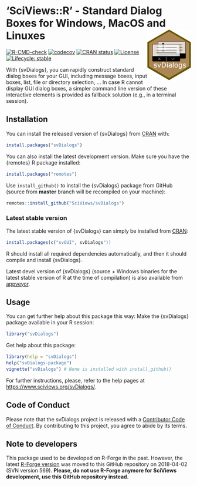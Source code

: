 
<!-- README.md is generated from README.Rmd. Please edit that file -->

# ‘SciViews::R’ - Standard Dialog Boxes for Windows, MacOS and Linuxes <a href="https://www.sciviews.org/svDialogs"><img src="man/figures/logo.png" align="right" height="138" /></a>

<!-- badges: start -->

[![R-CMD-check](https://github.com/SciViews/svDialogs/actions/workflows/R-CMD-check.yaml/badge.svg)](https://github.com/SciViews/svDialogs/actions/workflows/R-CMD-check.yaml)
[![codecov](https://codecov.io/gh/SciViews/svDialogs/graph/badge.svg?token=0d0w6SgDxq)](https://codecov.io/gh/SciViews/svDialogs)
[![CRAN
status](https://www.r-pkg.org/badges/version/svDialogs)](https://cran.r-project.org/package=svDialogs)
[![License](https://img.shields.io/badge/license-GPL-blue.svg)](https://www.gnu.org/licenses/gpl-2.0.html)
[![Lifecycle:
stable](https://img.shields.io/badge/lifecycle-stable-brightgreen.svg)](https://www.tidyverse.org/lifecycle/#stable)
<!-- badges: end -->

With {svDialogs}, you can rapidly construct standard dialog boxes for
your GUI, including message boxes, input boxes, list, file or directory
selection, … In case R cannot display GUI dialog boxes, a simpler
command line version of these interactive elements is provided as
fallback solution (e.g., in a terminal session).

## Installation

You can install the released version of {svDialogs} from
[CRAN](https://CRAN.R-project.org) with:

``` r
install.packages("svDialogs")
```

You can also install the latest development version. Make sure you have
the {remotes} R package installed:

``` r
install.packages("remotes")
```

Use `install_github()` to install the {svDialogs} package from GitHub
(source from **master** branch will be recompiled on your machine):

``` r
remotes::install_github("SciViews/svDialogs")
```

### Latest stable version

The latest stable version of {svDialogs} can simply be installed from
[CRAN](http://cran.r-project.org):

``` r
install.packages(c("svGUI", svDialogs"))
```

R should install all required dependencies automatically, and then it
should compile and install {svDialogs}.

Latest devel version of {svDialogs} (source + Windows binaries for the
latest stable version of R at the time of compilation) is also available
from
[appveyor](https://ci.appveyor.com/project/phgrosjean/svDialogs/build/artifacts).

## Usage

You can get further help about this package this way: Make the
{svDialogs} package available in your R session:

``` r
library("svDialogs")
```

Get help about this package:

``` r
library(help = "svDialogs")
help("svDialogs-package")
vignette("svDialogs") # None is installed with install_github()
```

For further instructions, please, refer to the help pages at
<https://www.sciviews.org/svDialogs/>.

## Code of Conduct

Please note that the svDialogs project is released with a [Contributor
Code of
Conduct](https://contributor-covenant.org/version/2/0/CODE_OF_CONDUCT.html).
By contributing to this project, you agree to abide by its terms.

## Note to developers

This package used to be developed on R-Forge in the past. However, the
latest [R-Forge
version](https://r-forge.r-project.org/projects/sciviews/) was moved to
this GitHub repository on 2018-04-02 (SVN version 569). **Please, do not
use R-Forge anymore for SciViews development, use this GitHub repository
instead.**
